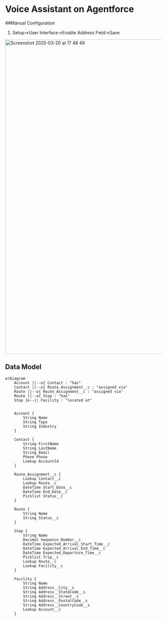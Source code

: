 # Voice Assistant on Agentforce




##Manual Configuration


1. Setup->User Interface->Enable Address Field->Save
<img width="1010" alt="Screenshot 2025-03-20 at 17 48 49" src="https://github.com/user-attachments/assets/7e01135d-b372-4b44-a1b7-7fd47bc59124" />



## Data Model

```mermaid
erDiagram
    Account ||--o{ Contact : "has"
    Contact ||--o{ Route_Assignment__c : "assigned via"
    Route ||--o{ Route_Assignment__c : "assigned via"
    Route ||--o{ Stop : "has"
    Stop }o--|| Facility : "located at"
    

    Account {
        String Name
        String Type
        String Industry
    }

    Contact {
        String FirstName
        String LastName
        String Email
        Phone Phone
        Lookup AccountId
    }

    Route_Assignment__c {
        Lookup Contact__c
        Lookup Route__c
        DateTime Start_Date__c
        DateTime End_Date__c
        Picklist Status__c
    }

    Route {
        String Name
        String Status__c
    }

    Stop {
        String Name
        Decimal Sequence_Number__c
        DateTime Expected_Arrival_Start_Time__c
        DateTime Expected_Arrival_End_Time__c
        DateTime Expected_Departure_Time__c
        Picklist Trip__c
        Lookup Route__c
        Lookup Facility__c
    }

    Facility {
        String Name
        String Address__City__s
        String Address__StateCode__s
        String Address__Street__s
        String Address__PostalCode__s
        String Address__CountryCode__s
        Lookup Account__c
    }
```